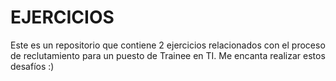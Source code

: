 # EJERCICIOS

Este es un repositorio que contiene 2 ejercicios relacionados con el proceso de reclutamiento para un puesto de Trainee en TI. 
Me encanta realizar estos desafíos :)

